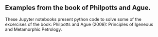 ## Examples from the book of Philpotts and Ague.
These Jupyter notebooks present python code to solve some of the  excercises of the book:
Philpotts and Ague (2009): Principles of Igeneous and Metamorphic Petrology.
